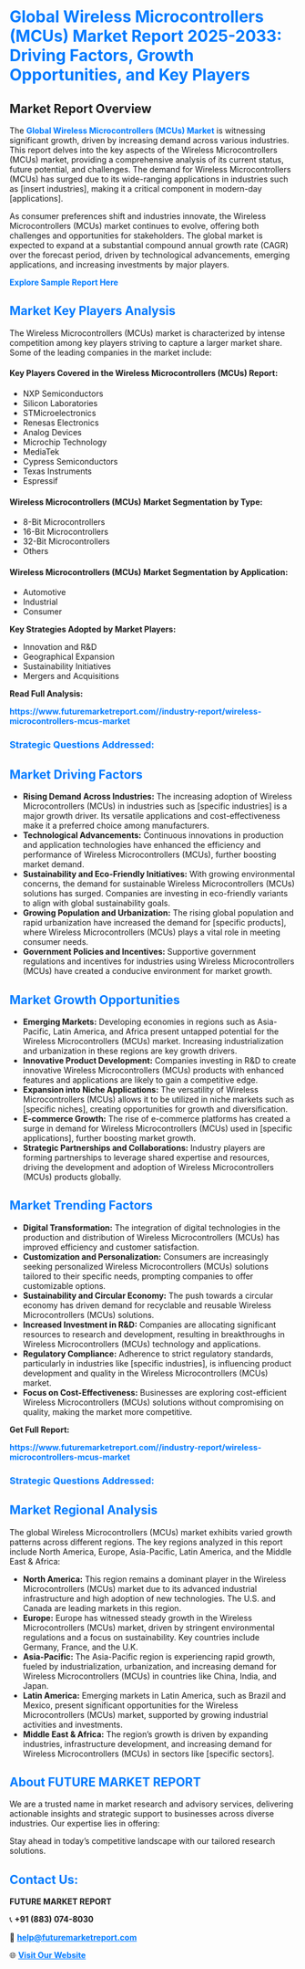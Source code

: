 <h1 style="color: #007BFF;">Global Wireless Microcontrollers (MCUs) Market Report 2025-2033: Driving Factors, Growth Opportunities, and Key Players</h1>

<section id="overview">
<h2>Market Report Overview</h2>
<p>The <a href="https://www.futuremarketreport.com//industry-report/wireless-microcontrollers-mcus-market" style="color: #007BFF; text-decoration: none;"><strong>Global Wireless Microcontrollers (MCUs) Market</strong></a> is witnessing significant growth, driven by increasing demand across various industries. This report delves into the key aspects of the Wireless Microcontrollers (MCUs) market, providing a comprehensive analysis of its current status, future potential, and challenges. The demand for Wireless Microcontrollers (MCUs) has surged due to its wide-ranging applications in industries such as [insert industries], making it a critical component in modern-day [applications].</p>
<p>As consumer preferences shift and industries innovate, the Wireless Microcontrollers (MCUs) market continues to evolve, offering both challenges and opportunities for stakeholders. The global market is expected to expand at a substantial compound annual growth rate (CAGR) over the forecast period, driven by technological advancements, emerging applications, and increasing investments by major players.</p>
</section>

<section id="overview">
<p><a href="https://www.futuremarketreport.com//request-sample/reportId=75163" style="color: #007BFF; text-decoration: none;"><strong>Explore Sample Report Here</strong></a></p>
</section>

<section id="key-players">
<h2 style="color: #007BFF;">Market Key Players Analysis</h2>
<p>The Wireless Microcontrollers (MCUs) market is characterized by intense competition among key players striving to capture a larger market share. Some of the leading companies in the market include:</p>
<h4>Key Players Covered in the Wireless Microcontrollers (MCUs) Report:</h4>
<ul><li>NXP Semiconductors</li><li>Silicon Laboratories</li><li>STMicroelectronics</li><li>Renesas Electronics</li><li>Analog Devices</li><li>Microchip Technology</li><li>MediaTek</li><li>Cypress Semiconductors</li><li>Texas Instruments</li><li>Espressif</li></ul>
<h4>Wireless Microcontrollers (MCUs) Market Segmentation by Type:</h4>
<ul><li>8-Bit Microcontrollers</li><li>16-Bit Microcontrollers</li><li>32-Bit Microcontrollers</li><li>Others</li></ul>

<h4>Wireless Microcontrollers (MCUs) Market Segmentation by Application:</h4>
<ul><li>Automotive</li><li>Industrial</li><li>Consumer</li></ul>
<p><strong>Key Strategies Adopted by Market Players:</strong></p>
<ul>
<li>Innovation and R&D</li>
<li>Geographical Expansion</li>
<li>Sustainability Initiatives</li>
<li>Mergers and Acquisitions</li>
</ul>
</section>

<section>
<p><strong>Read Full Analysis: </strong></p><a href="https://www.futuremarketreport.com//industry-report/wireless-microcontrollers-mcus-market" style="color: #007BFF; text-decoration: none;"><strong>https://www.futuremarketreport.com//industry-report/wireless-microcontrollers-mcus-market</strong></a>
<h3 style="color: #007BFF;">Strategic Questions Addressed:</h3>
</section>

<section id="driving-factors">
<h2 style="color: #007BFF;">Market Driving Factors</h2>
<ul>
<li><strong>Rising Demand Across Industries:</strong> The increasing adoption of Wireless Microcontrollers (MCUs) in industries such as [specific industries] is a major growth driver. Its versatile applications and cost-effectiveness make it a preferred choice among manufacturers.</li>
<li><strong>Technological Advancements:</strong> Continuous innovations in production and application technologies have enhanced the efficiency and performance of Wireless Microcontrollers (MCUs), further boosting market demand.</li>
<li><strong>Sustainability and Eco-Friendly Initiatives:</strong> With growing environmental concerns, the demand for sustainable Wireless Microcontrollers (MCUs) solutions has surged. Companies are investing in eco-friendly variants to align with global sustainability goals.</li>
<li><strong>Growing Population and Urbanization:</strong> The rising global population and rapid urbanization have increased the demand for [specific products], where Wireless Microcontrollers (MCUs) plays a vital role in meeting consumer needs.</li>
<li><strong>Government Policies and Incentives:</strong> Supportive government regulations and incentives for industries using Wireless Microcontrollers (MCUs) have created a conducive environment for market growth.</li>
</ul>
</section>

<section id="growth-opportunities">
<h2 style="color: #007BFF;">Market Growth Opportunities</h2>
<ul>
<li><strong>Emerging Markets:</strong> Developing economies in regions such as Asia-Pacific, Latin America, and Africa present untapped potential for the Wireless Microcontrollers (MCUs) market. Increasing industrialization and urbanization in these regions are key growth drivers.</li>
<li><strong>Innovative Product Development:</strong> Companies investing in R&D to create innovative Wireless Microcontrollers (MCUs) products with enhanced features and applications are likely to gain a competitive edge.</li>
<li><strong>Expansion into Niche Applications:</strong> The versatility of Wireless Microcontrollers (MCUs) allows it to be utilized in niche markets such as [specific niches], creating opportunities for growth and diversification.</li>
<li><strong>E-commerce Growth:</strong> The rise of e-commerce platforms has created a surge in demand for Wireless Microcontrollers (MCUs) used in [specific applications], further boosting market growth.</li>
<li><strong>Strategic Partnerships and Collaborations:</strong> Industry players are forming partnerships to leverage shared expertise and resources, driving the development and adoption of Wireless Microcontrollers (MCUs) products globally.</li>
</ul>
</section>

<section id="trending-factors">
<h2 style="color: #007BFF;">Market Trending Factors</h2>
<ul>
<li><strong>Digital Transformation:</strong> The integration of digital technologies in the production and distribution of Wireless Microcontrollers (MCUs) has improved efficiency and customer satisfaction.</li>
<li><strong>Customization and Personalization:</strong> Consumers are increasingly seeking personalized Wireless Microcontrollers (MCUs) solutions tailored to their specific needs, prompting companies to offer customizable options.</li>
<li><strong>Sustainability and Circular Economy:</strong> The push towards a circular economy has driven demand for recyclable and reusable Wireless Microcontrollers (MCUs) solutions.</li>
<li><strong>Increased Investment in R&D:</strong> Companies are allocating significant resources to research and development, resulting in breakthroughs in Wireless Microcontrollers (MCUs) technology and applications.</li>
<li><strong>Regulatory Compliance:</strong> Adherence to strict regulatory standards, particularly in industries like [specific industries], is influencing product development and quality in the Wireless Microcontrollers (MCUs) market.</li>
<li><strong>Focus on Cost-Effectiveness:</strong> Businesses are exploring cost-efficient Wireless Microcontrollers (MCUs) solutions without compromising on quality, making the market more competitive.</li>
</ul>
</section>

<section>
<p><strong>Get Full Report: </strong></p><a href="https://www.futuremarketreport.com//industry-report/wireless-microcontrollers-mcus-market" style="color: #007BFF; text-decoration: none;"><strong>https://www.futuremarketreport.com//industry-report/wireless-microcontrollers-mcus-market</strong></a>
<h3 style="color: #007BFF;">Strategic Questions Addressed:</h3>
</section>


<section id="regional-analysis">
<h2 style="color: #007BFF;">Market Regional Analysis</h2>
<p>The global Wireless Microcontrollers (MCUs) market exhibits varied growth patterns across different regions. The key regions analyzed in this report include North America, Europe, Asia-Pacific, Latin America, and the Middle East & Africa:</p>
<ul>
<li><strong>North America:</strong> This region remains a dominant player in the Wireless Microcontrollers (MCUs) market due to its advanced industrial infrastructure and high adoption of new technologies. The U.S. and Canada are leading markets in this region.</li>
<li><strong>Europe:</strong> Europe has witnessed steady growth in the Wireless Microcontrollers (MCUs) market, driven by stringent environmental regulations and a focus on sustainability. Key countries include Germany, France, and the U.K.</li>
<li><strong>Asia-Pacific:</strong> The Asia-Pacific region is experiencing rapid growth, fueled by industrialization, urbanization, and increasing demand for Wireless Microcontrollers (MCUs) in countries like China, India, and Japan.</li>
<li><strong>Latin America:</strong> Emerging markets in Latin America, such as Brazil and Mexico, present significant opportunities for the Wireless Microcontrollers (MCUs) market, supported by growing industrial activities and investments.</li>
<li><strong>Middle East & Africa:</strong> The region’s growth is driven by expanding industries, infrastructure development, and increasing demand for Wireless Microcontrollers (MCUs) in sectors like [specific sectors].</li>
</ul>
</section>

<footer>
<h2 style="color: #007BFF;">About FUTURE MARKET REPORT</h2>
<p>We are a trusted name in market research and advisory services, delivering actionable insights and strategic support to businesses across diverse industries. Our expertise lies in offering:</p>

<p>Stay ahead in today’s competitive landscape with our tailored research solutions.</p>

<h2 style="color: #007BFF;">Contact Us:</h2>
<p><strong>FUTURE MARKET REPORT</strong></p>
<p>📞 <strong>+91 (883) 074-8030</strong></p>
<p>📧 <strong><a href="mailto:help@futuremarketreport.com" style="color: #007BFF;">help@futuremarketreport.com</a></strong></p>
<p>🌐 <strong><a href="https://www.futuremarketreport.com/" style="color: #007BFF;">Visit Our Website</a></strong></p>
</footer>